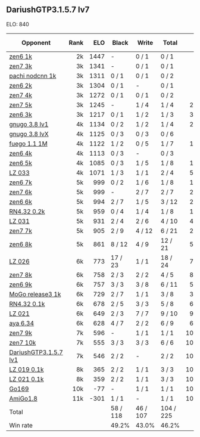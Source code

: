 ## DariushGTP3.1.5.7 lv7 ##

ELO: 840

Opponent | Rank | ELO | Black | Write | Total | Win rate
---------|-----:|----:|-------|-------|-------|-------:
[zen6 1k](zen6%201k.md) | 2k | 1447 | - | 0 / 1 | 0 / 1 | 0.0%
[zen7 3k](zen7%203k.md) | 3k | 1341 | - | 0 / 1 | 0 / 1 | 0.0%
[pachi nodcnn 1k](pachi%20nodcnn%201k.md) | 3k | 1311 | 0 / 1 | 0 / 1 | 0 / 2 | 0.0%
[zen6 2k](zen6%202k.md) | 3k | 1304 | 0 / 1 | - | 0 / 1 | 0.0%
[zen7 4k](zen7%204k.md) | 3k | 1272 | 0 / 1 | 0 / 1 | 0 / 2 | 0.0%
[zen7 5k](zen7%205k.md) | 3k | 1245 | - | 1 / 4 | 1 / 4 | 25.0%
[zen6 3k](zen6%203k.md) | 3k | 1217 | 0 / 1 | 1 / 2 | 1 / 3 | 33.3%
[gnugo 3.8 lv1](gnugo%203.8%20lv1.md) | 4k | 1134 | 0 / 2 | 1 / 2 | 1 / 4 | 25.0%
[gnugo 3.8 lvX](gnugo%203.8%20lvX.md) | 4k | 1125 | 0 / 3 | 0 / 3 | 0 / 6 | 0.0%
[fuego 1.1 1M](fuego%201.1%201M.md) | 4k | 1122 | 1 / 2 | 0 / 5 | 1 / 7 | 14.3%
[zen6 4k](zen6%204k.md) | 4k | 1113 | 0 / 3 | - | 0 / 3 | 0.0%
[zen6 5k](zen6%205k.md) | 4k | 1085 | 0 / 3 | 1 / 5 | 1 / 8 | 12.5%
[LZ 033](LZ%20033.md) | 4k | 1071 | 1 / 3 | 1 / 1 | 2 / 4 | 50.0%
[zen6 7k](zen6%207k.md) | 5k | 999 | 0 / 2 | 1 / 6 | 1 / 8 | 12.5%
[zen7 6k](zen7%206k.md) | 5k | 999 | - | 2 / 7 | 2 / 7 | 28.6%
[zen6 6k](zen6%206k.md) | 5k | 994 | 2 / 7 | 1 / 5 | 3 / 12 | 25.0%
[RN4.32 0.2k](RN4.32%200.2k.md) | 5k | 959 | 0 / 4 | 1 / 4 | 1 / 8 | 12.5%
[LZ 031](LZ%20031.md) | 5k | 931 | 2 / 4 | 2 / 6 | 4 / 10 | 40.0%
[zen7 7k](zen7%207k.md) | 5k | 905 | 2 / 9 | 4 / 12 | 6 / 21 | 28.6%
[zen6 8k](zen6%208k.md) | 5k | 861 | 8 / 12 | 4 / 9 | 12 / 21 | 57.1%
[LZ 026](LZ%20026.md) | 6k | 773 | 17 / 23 | 1 / 1 | 18 / 24 | 75.0%
[zen7 8k](zen7%208k.md) | 6k | 758 | 2 / 3 | 2 / 2 | 4 / 5 | 80.0%
[zen6 9k](zen6%209k.md) | 6k | 757 | 3 / 3 | 3 / 8 | 6 / 11 | 54.5%
[MoGo release3 1k](MoGo%20release3%201k.md) | 6k | 729 | 2 / 7 | 1 / 1 | 3 / 8 | 37.5%
[RN4.32 0.1k](RN4.32%200.1k.md) | 6k | 678 | 2 / 5 | 3 / 3 | 5 / 8 | 62.5%
[LZ 021](LZ%20021.md) | 6k | 649 | 2 / 3 | 7 / 7 | 9 / 10 | 90.0%
[aya 6.34](aya%206.34.md) | 6k | 628 | 4 / 7 | 2 / 2 | 6 / 9 | 66.7%
[zen7 9k](zen7%209k.md) | 7k | 596 | - | 1 / 1 | 1 / 1 | 100.0%
[zen7 10k](zen7%2010k.md) | 7k | 555 | 3 / 3 | 3 / 3 | 6 / 6 | 100.0%
[DariushGTP3.1.5.7 lv1](DariushGTP3.1.5.7%20lv1.md) | 7k | 546 | 2 / 2 | - | 2 / 2 | 100.0%
[LZ 019 0.1k](LZ%20019%200.1k.md) | 8k | 365 | 2 / 2 | 1 / 1 | 3 / 3 | 100.0%
[LZ 021 0.1k](LZ%20021%200.1k.md) | 8k | 359 | 2 / 2 | 1 / 1 | 3 / 3 | 100.0%
[Go169](Go169.md) | 10k | -77 | - | 1 / 1 | 1 / 1 | 100.0%
[AmiGo1.8](AmiGo1.8.md) | 11k | -301 | 1 / 1 | - | 1 / 1 | 100.0%
Total | | | 58 / 118 | 46 / 107 | 104 / 225 | 
Win rate| | | 49.2% | 43.0% | 46.2% | 
